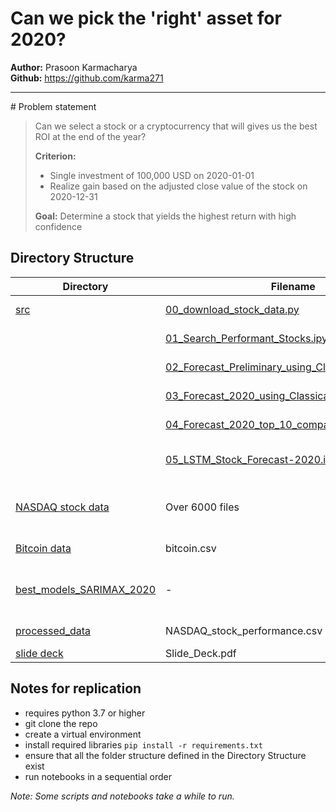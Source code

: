 # Can we pick the 'right' asset for 2020?  
**Author:** Prasoon Karmacharya  
**Github:** https://github.com/karma271   
<hr>
# Problem statement

> Can we select a stock or a cryptocurrency that will gives us the best ROI at the end of the year? 
>
>**Criterion:**  
>- Single investment of 100,000 USD on 2020-01-01   
>- Realize gain based on the adjusted close value of the stock on 2020-12-31  
>
>**Goal:**
>Determine a stock that yields the highest return with high confidence

## Directory Structure
| Directory                                                        | Filename                                                                                                       | Description                                                                                             |
|------------------------------------------------------------------|----------------------------------------------------------------------------------------------------------------|---------------------------------------------------------------------------------------------------------|
| [src](src)                                                       | [00_download_stock_data.py](src/00_download_stock_data.py)                                                     | python script to download NASDAQ stock data                                                             |
|                                                                  | [01_Search_Performant_Stocks.ipynb](src/01_Search_Performant_Stocks.ipynb)                                     | notebook to pick top 10 performant stocks                                                               |
|                                                                  | [02_Forecast_Preliminary_using_Classical_Model.ipynb](src/02_Forecast_Preliminary_using_Classical_Model.ipynb) | notebook preliminary timeseries modeling                                                                |
|                                                                  | [03_Forecast_2020_using_Classical_Model.ipynb](src/03_Forecast_2020_using_Classical_Model.ipynb)               | notebook 2020 forecasting of top 10 performant stocks                                                   |
|                                                                  | [04_Forecast_2020_top_10_comparison_FANG.ipynb](src/04_Forecast_2020_top_10_comparison_FANG.ipynb)             | notebook Comparison of top 10 stocks with FANG                                                          |
|                                                                  | [05_LSTM_Stock_Forecast-2020.ipynb](src/05_LSTM_Stock_Forecast-2020.ipynb)                                     | (WIP) notebook Deep Neural Network model, LSTM TS forcasting                                            |
| [NASDAQ stock data](assets/data/historical_NASDAQ)               | Over 6000 files                                                                                                | Not uploaded, can be downloaded using [00_download_stock_data.py](src/00_download_stock_data.py) script |
| [Bitcoin data](assets/data/historical_bitcoin)                   | bitcoin.csv                                                                                                    | Can be downloaded from [here](https://www.kaggle.com/mczielinski/bitcoin-historical-data)               |
| [best_models_SARIMAX_2020](assets/data/best_models_SARIMAX_2020) | -                                                                                                              | Need this folder to replicate saving models that will be reused by multiple notebooks                   |
| [processed_data]( assets/data/processed_data)                    | NASDAQ_stock_performance.csv                                                                                   | Forecast profile for 10 performant stocks                                                               |
| [slide deck](Slide_Deck.pdf)                    |    Slide_Deck.pdf                                     | Presentation Slide Deck   |

## Notes for replication
* requires python 3.7 or higher
* git clone the repo
* create a virtual environment
* install required libraries `pip install -r requirements.txt`
* ensure that all the folder structure defined in the Directory Structure exist
* run notebooks in a sequential order

*Note: Some scripts and notebooks take a while to run.*
